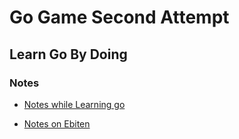 # Go Game Second Attempt

## Learn Go By Doing

### Notes
- [Notes while Learning go](./doc/NOTES.md)

- [Notes on Ebiten](./doc/EBITEN_NOTES.md)


